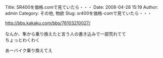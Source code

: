 Title: SR400を価格.comで見ていたら・・・
Date: 2008-04-28 15:19
Author: admin
Category: その他, 物欲
Slug: sr400を価格-comで見ていたら・・・

[http://bbs.kakaku.com/bbs/76103210027/  
](http://bbs.kakaku.com/bbs/76103210027/)  
なんか、隼から乗り換えたと言う人の書き込みで一部荒れてて  
ちょっとわくわく

あーバイク乗り換えてえ
